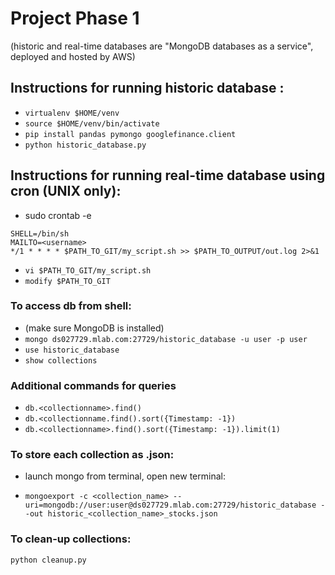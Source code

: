 # Project Phase 1

(historic and real-time databases are "MongoDB databases as a service", deployed and hosted by AWS)

## Instructions for running historic database :


- `virtualenv $HOME/venv`
- `source $HOME/venv/bin/activate`
- `pip install pandas pymongo googlefinance.client`
- `python historic_database.py` 

## Instructions for running real-time database using cron (UNIX only): 

- sudo crontab -e
```
SHELL=/bin/sh
MAILTO=<username>
*/1 * * * * $PATH_TO_GIT/my_script.sh >> $PATH_TO_OUTPUT/out.log 2>&1
```

- `vi $PATH_TO_GIT/my_script.sh`
- `modify $PATH_TO_GIT`

### To access db from shell:

- (make sure MongoDB is installed)
- `mongo ds027729.mlab.com:27729/historic_database -u user -p user`
- `use historic_database`
- `show collections`

### Additional commands for queries

- `db.<collectionname>.find()`
- `db.<collectionname.find().sort({Timestamp: -1})`
- `db.<collectionname>.find().sort({Timestamp: -1}).limit(1)`

### To store each collection as .json:

- launch mongo from terminal, open new terminal: 

- `mongoexport -c <collection_name> --uri=mongodb://user:user@ds027729.mlab.com:27729/historic_database --out historic_<collection_name>_stocks.json`


### To clean-up collections:

`python cleanup.py`
